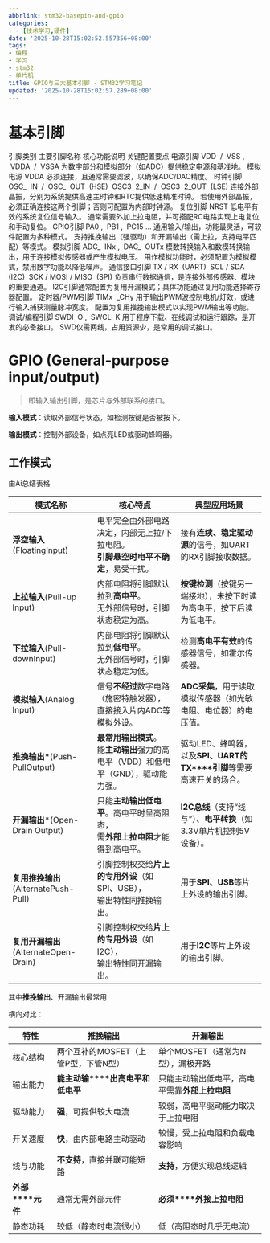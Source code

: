 ```yaml
---
abbrlink: stm32-basepin-and-gpio
categories:
- - [技术学习,硬件]
date: '2025-10-28T15:02:52.557356+08:00'
tags:
- 编程
- 学习
- stm32
- 单片机
title: GPIO与三大基本引脚 - STM32学习笔记
updated: '2025-10-28T15:02:57.289+08:00'
---
```

# 基本引脚

引脚类别	主要引脚名称	核心功能说明	关键配置要点
电源引脚	VDD  /  VSS ,  VDDA  /  VSSA	为数字部分和模拟部分（如ADC）提供稳定电源和基准地。	模拟电源 VDDA 必须连接，且通常需要滤波，以确保ADC/DAC精度。
时钟引脚	OSC_  IN  /  OSC_  OUT  (HSE)
 OSC3  2_IN  /  OSC3  2_OUT  (LSE)	连接外部晶振，分别为系统提供高速主时钟和RTC提供低速精准时钟。	若使用外部晶振，必须正确连接这两个引脚；否则可配置为内部时钟源。
复位引脚	NRST	低电平有效的系统复位信号输入。	通常需要外加上拉电阻，并可搭配RC电路实现上电复位和手动复位。
GPIO引脚	PA0 ,  PB1 ,  PC15 ...	通用输入/输出，功能最灵活，可软件配置为多种模式。	支持推挽输出（强驱动）和开漏输出（需上拉，支持电平匹配）等模式。
模拟引脚	ADC_  INx ,  DAC_  OUTx	模数转换输入和数模转换输出，用于连接模拟传感器或产生模拟电压。	用作模拟功能时，必须配置为模拟模式，禁用数字功能以降低噪声。
通信接口引脚	TX / RX  (UART)
 SCL / SDA  (I2C)
 SCK / MOSI / MISO  (SPI)	负责串行数据通信，是连接外部传感器、模块的重要通道。	I2C引脚通常配置为复用开漏模式；具体功能通过复用功能选择寄存器配置。
定时器/PWM引脚	TIMx  _CHy	用于输出PWM波控制电机/灯效，或进行输入捕获测量脉冲宽度。	配置为复用推挽输出模式以实现PWM输出等功能。
调试/编程引脚	SWDI  O ,  SWCL  K	用于程序下载、在线调试和运行跟踪，是开发的必备接口。	SWD仅需两线，占用资源少，是常用的调试接口。



# GPIO (General-purpose input/output)

> 即输入输出引脚，是芯片与外部联系的接口。

**输入模式**：读取外部信号状态，如检测按键是否被按下。

**输出模式**：控制外部设备，如点亮LED或驱动蜂鸣器。

## 工作模式

由Ai总结表格


| 模式名称                              | 核心特点                                                                                 | 典型应用场景                                                           |
| ------------------------------------- | ---------------------------------------------------------------------------------------- | ---------------------------------------------------------------------- |
| **浮空输入**(FloatingInput)           | 电平完全由外部电路决定，内部无上拉/下拉电阻。<br />**引脚悬空时电平不确定**，易受干扰。  | 接有**连续、稳定驱动源**的信号，如UART的RX引脚接收数据。               |
| **上拉输入**(Pull-up Input)           | 内部电阻将引脚默认拉到**高电平**。<br />无外部信号时，引脚状态稳定为高。                 | **按键检测**（按键另一端接地），未按下时读为高电平，按下后读为低电平。 |
| **下拉输入**(Pull-downInput)          | 内部电阻将引脚默认拉到**低电平**。<br />无外部信号时，引脚状态稳定为低。                 | 检测**高电平有效**的传感器信号，如霍尔传感器。                         |
| **模拟输入**(Analog Input)            | 信号**不经过**数字电路（施密特触发器），<br />直接接入片内ADC等模拟外设。                | **ADC采集**，用于读取模拟传感器（如光敏电阻、电位器）的电压值。        |
| **推挽输出\***(Push-PullOutput)       | **最常用输出模式**。<br />能**主动输出**强力的高电平（VDD）和低电平（GND），驱动能力强。 | 驱动LED、蜂鸣器，以及**SPI、UART的TX****引脚**等需要高速开关的场合。   |
| **开漏输出***(Open-Drain Output)      | 只能**主动输出低电平**。高电平时呈高阻态，<br />需**外部上拉电阻**才能得到高电平。       | **I2C总线**（支持“线与”）、**电平转换**（如3.3V单片机控制5V设备）。  |
| **复用推挽输出**(AlternatePush-Pull)  | 引脚控制权交给**片上的专用外设**（如SPI、USB），<br />输出特性同推挽输出。               | 用于**SPI、USB**等片上外设的输出引脚。                                 |
| **复用开漏输出**(AlternateOpen-Drain) | 引脚控制权交给**片上的专用外设**（如I2C），<br />输出特性同开漏输出。                    | 用于**I2C**等片上外设的输出引脚。                                      |

其中**推挽输出**、开漏输出最常用

横向对比：


| 特性             | 推挽输出                             | 开漏输出                                       |
| ---------------- | ------------------------------------ | ---------------------------------------------- |
| 核心结构         | 两个互补的MOSFET（上管P型，下管N型） | 单个MOSFET（通常为N型），漏极开路              |
| 输出能力         | **能主动输****出高电平和低电平**     | 只能主动输出低电平，高电平需靠**外部上拉电阻** |
| 驱动能力         | **强**，可提供较大电流               | 较弱，高电平驱动能力取决于上拉电阻             |
| 开关速度         | **快**，由内部电路主动驱动           | 较慢，受上拉电阻和负载电容影响                 |
| 线与功能         | **不支持**，直接并联可能短路         | **支持**，方便实现总线逻辑                     |
| **外部****元件** | 通常无需外部元件                     | **必须****外接上拉电阻**                       |
| 静态功耗         | 较低（静态时电流很小）               | 低（高阻态时几乎无电流）                       |
